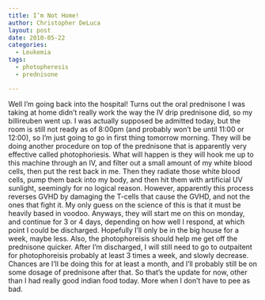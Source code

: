 ```yaml
---
title: I’m Not Home!
author: Christopher DeLuca
layout: post
date: 2010-05-22
categories:
  - Leukemia
tags:
  - photopheresis
  - prednisone

---
```

Well I&#8217;m going back into the hospital! Turns out the oral prednisone I was taking at home didn&#8217;t really work the way the IV drip prednisone did, so my billireuben went up. I was actually supposed be admitted today, but the room is still not ready as of 8:00pm (and probably won&#8217;t be until 11:00 or 12:00), so I&#8217;m just going to go in first thing tomorrow morning. They will be doing another procedure on top of the prednisone that is apparently very effective called photophoriesis. What will happen is they will hook me up to this machine through an IV, and filter out a small amount of my white blood cells, then put the rest back in me. Then they radiate those white blood cells, pump them back into my body, and then hit them with artificial UV sunlight, seemingly for no logical reason. However, apparently this process reverses GVHD by damaging the T-cells that cause the GVHD, and not the ones that fight it. My only guess on the science of this is that it must be heavily based in voodoo. Anyways, they will start me on this on monday, and continue for 3 or 4 days, depending on how well I respond, at which point I could be discharged. Hopefully I&#8217;ll only be in the big house for a week, maybe less. Also, the photophoreisis should help me get off the prednisone quicker. After I&#8217;m discharged, I will still need to go to outpaitent for photophoreisis probably at least 3 times a week, and slowly decrease. Chances are I&#8217;ll be doing this for at least a month, and I&#8217;ll probably still be on some dosage of prednisone after that. So that&#8217;s the update for now, other than I had really good indian food today. More when I don&#8217;t have to pee as bad.

